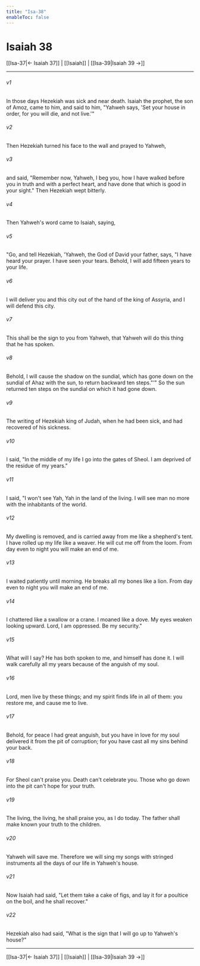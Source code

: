 ```yaml
---
title: "Isa-38"
enableToc: false
---
```

# Isaiah 38

[[Isa-37|← Isaiah 37]] | [[Isaiah]] | [[Isa-39|Isaiah 39 →]]
***



###### v1 
In those days Hezekiah was sick and near death. Isaiah the prophet, the son of Amoz, came to him, and said to him, "Yahweh says, 'Set your house in order, for you will die, and not live.'" 

###### v2 
Then Hezekiah turned his face to the wall and prayed to Yahweh, 

###### v3 
and said, "Remember now, Yahweh, I beg you, how I have walked before you in truth and with a perfect heart, and have done that which is good in your sight." Then Hezekiah wept bitterly. 

###### v4 
Then Yahweh's word came to Isaiah, saying, 

###### v5 
"Go, and tell Hezekiah, 'Yahweh, the God of David your father, says, "I have heard your prayer. I have seen your tears. Behold, I will add fifteen years to your life. 

###### v6 
I will deliver you and this city out of the hand of the king of Assyria, and I will defend this city. 

###### v7 
This shall be the sign to you from Yahweh, that Yahweh will do this thing that he has spoken. 

###### v8 
Behold, I will cause the shadow on the sundial, which has gone down on the sundial of Ahaz with the sun, to return backward ten steps."'" So the sun returned ten steps on the sundial on which it had gone down. 

###### v9 
The writing of Hezekiah king of Judah, when he had been sick, and had recovered of his sickness. 

###### v10 
I said, "In the middle of my life I go into the gates of Sheol. I am deprived of the residue of my years." 

###### v11 
I said, "I won't see Yah, Yah in the land of the living. I will see man no more with the inhabitants of the world. 

###### v12 
My dwelling is removed, and is carried away from me like a shepherd's tent. I have rolled up my life like a weaver. He will cut me off from the loom. From day even to night you will make an end of me. 

###### v13 
I waited patiently until morning. He breaks all my bones like a lion. From day even to night you will make an end of me. 

###### v14 
I chattered like a swallow or a crane. I moaned like a dove. My eyes weaken looking upward. Lord, I am oppressed. Be my security." 

###### v15 
What will I say? He has both spoken to me, and himself has done it. I will walk carefully all my years because of the anguish of my soul. 

###### v16 
Lord, men live by these things; and my spirit finds life in all of them: you restore me, and cause me to live. 

###### v17 
Behold, for peace I had great anguish, but you have in love for my soul delivered it from the pit of corruption; for you have cast all my sins behind your back. 

###### v18 
For Sheol can't praise you. Death can't celebrate you. Those who go down into the pit can't hope for your truth. 

###### v19 
The living, the living, he shall praise you, as I do today. The father shall make known your truth to the children. 

###### v20 
Yahweh will save me. Therefore we will sing my songs with stringed instruments all the days of our life in Yahweh's house. 

###### v21 
Now Isaiah had said, "Let them take a cake of figs, and lay it for a poultice on the boil, and he shall recover." 

###### v22 
Hezekiah also had said, "What is the sign that I will go up to Yahweh's house?"

***
[[Isa-37|← Isaiah 37]] | [[Isaiah]] | [[Isa-39|Isaiah 39 →]]
